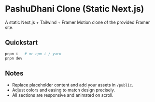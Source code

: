 
# PashuDhani Clone (Static Next.js)

A static Next.js + Tailwind + Framer Motion clone of the provided Framer site.

## Quickstart

```bash
pnpm i   # or npm i / yarn
pnpm dev
```

## Notes

- Replace placeholder content and add your assets in `/public`.
- Adjust colors and easing to match design precisely.
- All sections are responsive and animated on scroll.
